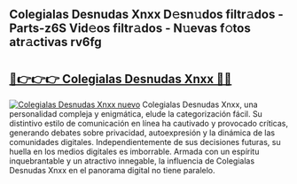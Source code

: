 ## Colegialas Desnudas Xnxx D𝚎sn𝚞dos filtr𝚊dos - Parts-z6S Vid𝚎os filtr𝚊dos - N𝚞evas f𝚘tos atr𝚊ctivas rv6fg

# <h2><a href="http://mb4u67.tromn.icu/?c=Colegialas+Desnudas+Xnxx">🔗👉👉👉 Colegialas Desnudas Xnxx 🔗🔗</a></h2>

[![Colegialas Desnudas Xnxx nuevo](https://i.imgur.com/pEAQMta.gif)](http://mb4u67.tromn.icu/?c=Colegialas+Desnudas+Xnxx)
Colegialas Desnudas Xnxx, una personalidad compleja y enigmática, elude la categorización fácil. Su distintivo estilo de comunicación en línea ha cautivado y provocado críticas, generando debates sobre privacidad, autoexpresión y la dinámica de las comunidades digitales. Independientemente de sus decisiones futuras, su huella en los medios digitales es imborrable. Armada con un espíritu inquebrantable y un atractivo innegable, la influencia de Colegialas Desnudas Xnxx en el panorama digital no tiene paralelo.
